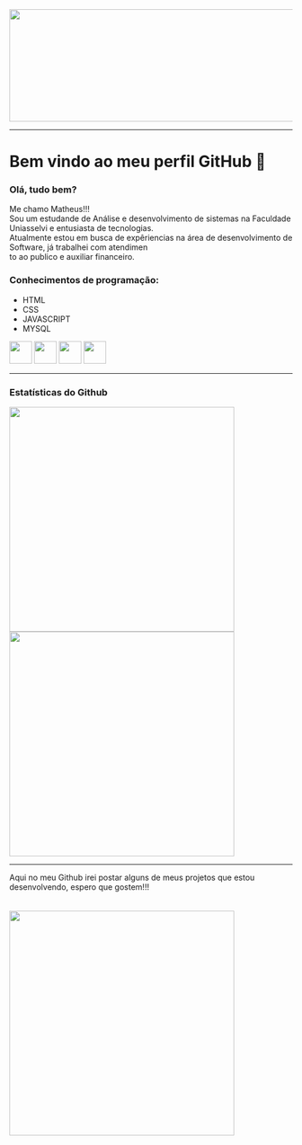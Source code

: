 <img src="https://thumbs.dreamstime.com/b/c%C3%B3digo-fonte-e-papel-de-parede-do-desktop-pela-linguagem-programa%C3%A7%C3%A3o-com-codi-124708208.jpg" width="1000" height="200" />
<hr>

# Bem vindo ao meu perfil GitHub 👋
### Olá, tudo bem?


Me chamo Matheus!!!<br>
Sou um estudande de Análise e desenvolvimento de sistemas na Faculdade Uniasselvi e entusiasta de tecnologias.<br>
Atualmente estou em busca de expêriencias na área de desenvolvimento de Software, já trabalhei com atendimen<br>
to ao publico e auxiliar financeiro.

### Conhecimentos de programação: 
                                        
- HTML
- CSS
- JAVASCRIPT
- MYSQL

<img src="https://cdn.jsdelivr.net/gh/devicons/devicon/icons/html5/html5-plain.svg" width="40" height="40" />  <img src="https://cdn.jsdelivr.net/gh/devicons/devicon/icons/css3/css3-original.svg" width="40" height="40"/>  <img src="https://cdn.jsdelivr.net/gh/devicons/devicon/icons/javascript/javascript-original.svg" width="40" height="40" />           <img src="https://cdn.jsdelivr.net/gh/devicons/devicon/icons/mysql/mysql-original-wordmark.svg" width="40" height="40" />
 
 <hr>
 
 ### Estatísticas do Github
 <img src="https://github-readme-stats.vercel.app/api?username=Matheuscoelio&theme=github_dark" width="400" height="400" /> <img src="https://github-readme-stats.vercel.app/api/top-langs/?username=Matheuscoelio&layout=compact&langs_count=7&theme=github_dark" width="400" height="400" />
<hr>
Aqui no meu Github irei postar alguns de meus projetos que estou desenvolvendo, espero que gostem!!!


<br>
<br>
<br>


   <img src="https://media.tenor.com/9ck4tqfCm84AAAAd/thumbs-up-nice.gif" width="400"  />




